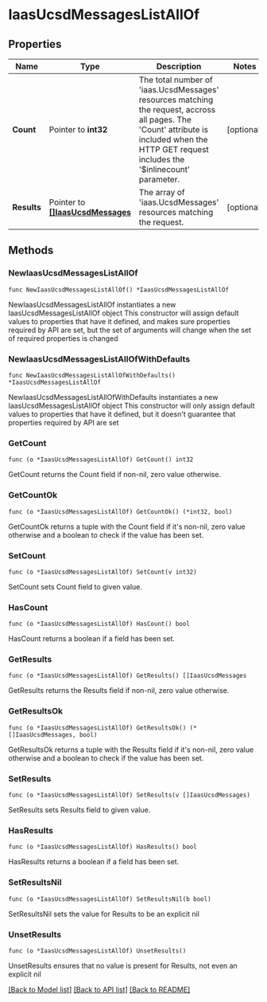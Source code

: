 # IaasUcsdMessagesListAllOf

## Properties

Name | Type | Description | Notes
------------ | ------------- | ------------- | -------------
**Count** | Pointer to **int32** | The total number of &#39;iaas.UcsdMessages&#39; resources matching the request, accross all pages. The &#39;Count&#39; attribute is included when the HTTP GET request includes the &#39;$inlinecount&#39; parameter. | [optional] 
**Results** | Pointer to [**[]IaasUcsdMessages**](iaas.UcsdMessages.md) | The array of &#39;iaas.UcsdMessages&#39; resources matching the request. | [optional] 

## Methods

### NewIaasUcsdMessagesListAllOf

`func NewIaasUcsdMessagesListAllOf() *IaasUcsdMessagesListAllOf`

NewIaasUcsdMessagesListAllOf instantiates a new IaasUcsdMessagesListAllOf object
This constructor will assign default values to properties that have it defined,
and makes sure properties required by API are set, but the set of arguments
will change when the set of required properties is changed

### NewIaasUcsdMessagesListAllOfWithDefaults

`func NewIaasUcsdMessagesListAllOfWithDefaults() *IaasUcsdMessagesListAllOf`

NewIaasUcsdMessagesListAllOfWithDefaults instantiates a new IaasUcsdMessagesListAllOf object
This constructor will only assign default values to properties that have it defined,
but it doesn't guarantee that properties required by API are set

### GetCount

`func (o *IaasUcsdMessagesListAllOf) GetCount() int32`

GetCount returns the Count field if non-nil, zero value otherwise.

### GetCountOk

`func (o *IaasUcsdMessagesListAllOf) GetCountOk() (*int32, bool)`

GetCountOk returns a tuple with the Count field if it's non-nil, zero value otherwise
and a boolean to check if the value has been set.

### SetCount

`func (o *IaasUcsdMessagesListAllOf) SetCount(v int32)`

SetCount sets Count field to given value.

### HasCount

`func (o *IaasUcsdMessagesListAllOf) HasCount() bool`

HasCount returns a boolean if a field has been set.

### GetResults

`func (o *IaasUcsdMessagesListAllOf) GetResults() []IaasUcsdMessages`

GetResults returns the Results field if non-nil, zero value otherwise.

### GetResultsOk

`func (o *IaasUcsdMessagesListAllOf) GetResultsOk() (*[]IaasUcsdMessages, bool)`

GetResultsOk returns a tuple with the Results field if it's non-nil, zero value otherwise
and a boolean to check if the value has been set.

### SetResults

`func (o *IaasUcsdMessagesListAllOf) SetResults(v []IaasUcsdMessages)`

SetResults sets Results field to given value.

### HasResults

`func (o *IaasUcsdMessagesListAllOf) HasResults() bool`

HasResults returns a boolean if a field has been set.

### SetResultsNil

`func (o *IaasUcsdMessagesListAllOf) SetResultsNil(b bool)`

 SetResultsNil sets the value for Results to be an explicit nil

### UnsetResults
`func (o *IaasUcsdMessagesListAllOf) UnsetResults()`

UnsetResults ensures that no value is present for Results, not even an explicit nil

[[Back to Model list]](../README.md#documentation-for-models) [[Back to API list]](../README.md#documentation-for-api-endpoints) [[Back to README]](../README.md)


